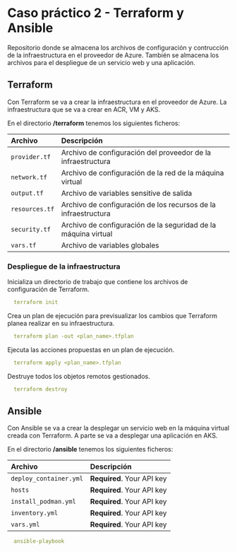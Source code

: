 
# Caso práctico 2 - Terraform y Ansible

Repositorio donde se almacena los archivos de configuración y contrucción de la infraestructura en el proveedor de Azure. También se almacena los archivos para el despliegue de un servicio web y una aplicación.

## Terraform

Con Terraform se va a crear la infraestructura en el proveedor de Azure. La infraestructura que se va a crear en ACR, VM y AKS.

En el directorio **/terraform** tenemos los siguientes ficheros:

| Archivo        | Descripción                                                    |
| :------------- | :------------------------------------------------------------- |
| `provider.tf`  | Archivo de configuración del proveedor de la infraestructura   |
| `network.tf`   | Archivo de configuración de la red de la máquina virtual       |
| `output.tf`    | Archivo de variables sensitive de salida                       |
| `resources.tf` | Archivo de configuración de los recursos de la infraestructura |
| `security.tf`  | Archivo de configuración de la seguridad de la máquina virtual |
| `vars.tf`      | Archivo de variables globales                                  |

### Despliegue de la infraestructura

Inicializa un directorio de trabajo que contiene los archivos de configuración de Terraform. 
```yaml
  terraform init
```
Crea un plan de ejecución para previsualizar los cambios que Terraform planea realizar en su infraestructura. 
```yaml
  terraform plan -out <plan_name>.tfplan
```
Ejecuta las acciones propuestas en un plan de ejecución.
```yaml
  terraform apply <plan_name>.tfplan
```
Destruye todos los objetos remotos gestionados.
```yaml
  terraform destroy
```

## Ansible

Con Ansible se va a crear la desplegar un servicio web en la máquina virtual creada con Terraform. A parte se va a desplegar una aplicación en AKS.

En el directorio **/ansible** tenemos los siguientes ficheros:

| Archivo                | Descripción                |
| :--------------------- | :------------------------- |
| `deploy_container.yml` | **Required**. Your API key |
| `hosts`                | **Required**. Your API key |
| `install_podman.yml`   | **Required**. Your API key |
| `inventory.yml`        | **Required**. Your API key |
| `vars.yml`             | **Required**. Your API key |

```yaml
  ansible-playbook
```

